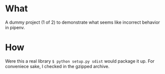 # What
A dummy project (1 of 2) to demonstrate what seems like incorrect behavior in pipenv.

# How
Were this a real library `$ python setup.py sdist` would package it up. For conveniece sake, I checked in the gzipped archive.

